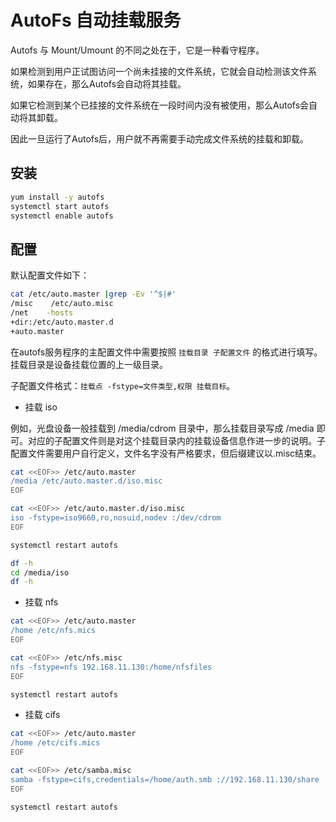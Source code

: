 <!--
 * @Author: jangrui
 * @Date: 2019-08-18 05:34:02
 * @LastEditors: jangrui
 * @LastEditTime: 2019-08-22 20:00:43
 * @version: 
 * @Descripttion: AutoFs 自动挂载服务
 -->

# AutoFs 自动挂载服务

Autofs 与 Mount/Umount 的不同之处在于，它是一种看守程序。

如果检测到用户正试图访问一个尚未挂接的文件系统，它就会自动检测该文件系统，如果存在，那么Autofs会自动将其挂载。

如果它检测到某个已挂接的文件系统在一段时间内没有被使用，那么Autofs会自动将其卸载。

因此一旦运行了Autofs后，用户就不再需要手动完成文件系统的挂载和卸载。

## 安装

```bash
yum install -y autofs
systemctl start autofs
systemctl enable autofs
```

## 配置

默认配置文件如下：

```bash
cat /etc/auto.master |grep -Ev '^$|#'
/misc    /etc/auto.misc
/net    -hosts
+dir:/etc/auto.master.d
+auto.master
```

在autofs服务程序的主配置文件中需要按照 `挂载目录 子配置文件` 的格式进行填写。挂载目录是设备挂载位置的上一级目录。

子配置文件格式：`挂载点 -fstype=文件类型,权限 挂载目标`。

- 挂载 iso

例如，光盘设备一般挂载到 /media/cdrom 目录中，那么挂载目录写成 /media 即可。对应的子配置文件则是对这个挂载目录内的挂载设备信息作进一步的说明。子配置文件需要用户自行定义，文件名字没有严格要求，但后缀建议以.misc结束。

```bash
cat <<EOF>> /etc/auto.master
/media /etc/auto.master.d/iso.misc
EOF

cat <<EOF>> /etc/auto.master.d/iso.misc
iso -fstype=iso9660,ro,nosuid,nodev :/dev/cdrom
EOF

systemctl restart autofs

df -h
cd /media/iso
df -h
```

- 挂载 nfs

```bash
cat <<EOF>> /etc/auto.master
/home /etc/nfs.mics
EOF

cat <<EOF>> /etc/nfs.misc
nfs -fstype=nfs 192.168.11.130:/home/nfsfiles
EOF

systemctl restart autofs
```

- 挂载 cifs

```bash
cat <<EOF>> /etc/auto.master
/home /etc/cifs.mics
EOF

cat <<EOF>> /etc/samba.misc
samba -fstype=cifs,credentials=/home/auth.smb ://192.168.11.130/share
EOF

systemctl restart autofs
```
